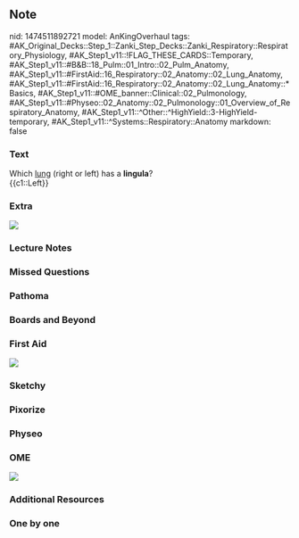 ## Note
nid: 1474511892721
model: AnKingOverhaul
tags: #AK_Original_Decks::Step_1::Zanki_Step_Decks::Zanki_Respiratory::Respiratory_Physiology, #AK_Step1_v11::!FLAG_THESE_CARDS::Temporary, #AK_Step1_v11::#B&B::18_Pulm::01_Intro::02_Pulm_Anatomy, #AK_Step1_v11::#FirstAid::16_Respiratory::02_Anatomy::02_Lung_Anatomy, #AK_Step1_v11::#FirstAid::16_Respiratory::02_Anatomy::02_Lung_Anatomy::*Basics, #AK_Step1_v11::#OME_banner::Clinical::02_Pulmonology, #AK_Step1_v11::#Physeo::02_Anatomy::02_Pulmonology::01_Overview_of_Respiratory_Anatomy, #AK_Step1_v11::^Other::^HighYield::3-HighYield-temporary, #AK_Step1_v11::^Systems::Respiratory::Anatomy
markdown: false

### Text
<div>
  Which <u>lung</u> (right or left) has a <b>lingula</b>?
</div>
<div>
  {{c1::Left}}
</div>

### Extra
<img src="paste-242296285036782.jpg">

### Lecture Notes


### Missed Questions


### Pathoma


### Boards and Beyond


### First Aid
<img src="tmp6W3dQj.png">

### Sketchy


### Pixorize


### Physeo


### OME
<div class="ome-widget">
  <a href=
  "https://onlinemeded.org/spa/pulmonology?ref=anki"><img src=
  "_OME_AnkiFlashcards_Topic_5.png"></a>
</div>

### Additional Resources


### One by one

